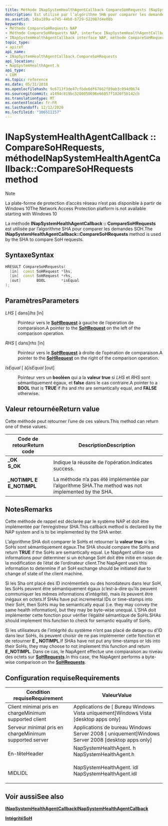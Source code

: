 ```yaml
---
title: Méthode INapSystemHealthAgentCallback CompareSoHRequests (NapSystemHealthAgent. h)
description: Est utilisé par l’algorithme SHA pour comparer les demandes SoH.
ms.assetid: 14ba189a-e745-44b0-b729-522087d4e08b
keywords:
- Méthode CompareSoHRequests NAP
- Méthode CompareSoHRequests NAP, interface INapSystemHealthAgentCallback
- INapSystemHealthAgentCallback interface NAP, méthode CompareSoHRequests
topic_type:
- apiref
api_name:
- INapSystemHealthAgentCallback.CompareSoHRequests
api_location:
- NapSystemHealthAgent.h
api_type:
- COM
ms.topic: reference
ms.date: 05/31/2018
ms.openlocfilehash: 9c6713f3de47cfbde6df67662f89ab3c094d0674
ms.sourcegitcommit: a1494c819bc5200050696e66057f1020f5b142cb
ms.translationtype: MT
ms.contentlocale: fr-FR
ms.lasthandoff: 12/12/2020
ms.locfileid: "106511157"
---
```

# <a name="inapsystemhealthagentcallbackcomparesohrequests-method"></a><span data-ttu-id="c0604-106">INapSystemHealthAgentCallback :: CompareSoHRequests, méthode</span><span class="sxs-lookup"><span data-stu-id="c0604-106">INapSystemHealthAgentCallback::CompareSoHRequests method</span></span>

> [!Note]  
> <span data-ttu-id="c0604-107">La plate-forme de protection d’accès réseau n’est pas disponible à partir de Windows 10</span><span class="sxs-lookup"><span data-stu-id="c0604-107">The Network Access Protection platform is not available starting with Windows 10</span></span>

 

<span data-ttu-id="c0604-108">La méthode **INapSystemHealthAgentCallback :: CompareSoHRequests** est utilisée par l’algorithme SHA pour comparer les demandes SOH.</span><span class="sxs-lookup"><span data-stu-id="c0604-108">The **INapSystemHealthAgentCallback::CompareSoHRequests** method is used by the SHA to compare SoH requests.</span></span>

## <a name="syntax"></a><span data-ttu-id="c0604-109">Syntaxe</span><span class="sxs-lookup"><span data-stu-id="c0604-109">Syntax</span></span>


```C++
HRESULT CompareSoHRequests(
  [in]  const SoHRequest *lhs,
  [in]  const SoHRequest *rhs,
  [out]       BOOL       *isEqual
);
```



## <a name="parameters"></a><span data-ttu-id="c0604-110">Paramètres</span><span class="sxs-lookup"><span data-stu-id="c0604-110">Parameters</span></span>

<dl> <dt>

<span data-ttu-id="c0604-111">*LHS* \[ dans\]</span><span class="sxs-lookup"><span data-stu-id="c0604-111">*lhs* \[in\]</span></span>
</dt> <dd>

<span data-ttu-id="c0604-112">Pointeur vers le [**SoHRequest**](/windows/win32/api/naptypes/ns-naptypes-soh) à gauche de l’opération de comparaison.</span><span class="sxs-lookup"><span data-stu-id="c0604-112">A pointer to the [**SoHRequest**](/windows/win32/api/naptypes/ns-naptypes-soh) on the left of the comparison operation.</span></span>

</dd> <dt>

<span data-ttu-id="c0604-113">*RHS* \[ dans\]</span><span class="sxs-lookup"><span data-stu-id="c0604-113">*rhs* \[in\]</span></span>
</dt> <dd>

<span data-ttu-id="c0604-114">Pointeur vers le [**SoHRequest**](/windows/win32/api/naptypes/ns-naptypes-soh) à droite de l’opération de comparaison.</span><span class="sxs-lookup"><span data-stu-id="c0604-114">A pointer to the [**SoHRequest**](/windows/win32/api/naptypes/ns-naptypes-soh) on the right of the comparison operation.</span></span>

</dd> <dt>

<span data-ttu-id="c0604-115">*IsEqual* \[ à\]</span><span class="sxs-lookup"><span data-stu-id="c0604-115">*isEqual* \[out\]</span></span>
</dt> <dd>

<span data-ttu-id="c0604-116">Pointeur vers un **booléen** qui a la **valeur true** si *LHS* et *RHS* sont sémantiquement égaux, et **false** dans le cas contraire.</span><span class="sxs-lookup"><span data-stu-id="c0604-116">A pointer to a **BOOL** that is **TRUE** if *lhs* and *rhs* are semantically equal, and **FALSE** otherwise.</span></span>

</dd> </dl>

## <a name="return-value"></a><span data-ttu-id="c0604-117">Valeur retournée</span><span class="sxs-lookup"><span data-stu-id="c0604-117">Return value</span></span>

<span data-ttu-id="c0604-118">Cette méthode peut retourner l’une de ces valeurs.</span><span class="sxs-lookup"><span data-stu-id="c0604-118">This method can return one of these values.</span></span>



| <span data-ttu-id="c0604-119">Code de retour</span><span class="sxs-lookup"><span data-stu-id="c0604-119">Return code</span></span>                                                                               | <span data-ttu-id="c0604-120">Description</span><span class="sxs-lookup"><span data-stu-id="c0604-120">Description</span></span>                                           |
|-------------------------------------------------------------------------------------------|-------------------------------------------------------|
| <dl> <span data-ttu-id="c0604-121"><dt>**\_OK**</dt></span><span class="sxs-lookup"><span data-stu-id="c0604-121"><dt>**S\_OK**</dt></span></span> </dl>      | <span data-ttu-id="c0604-122">Indique la réussite de l’opération.</span><span class="sxs-lookup"><span data-stu-id="c0604-122">Indicates success.</span></span><br/>                         |
| <dl> <span data-ttu-id="c0604-123"><dt>**\_NOTIMPL E**</dt></span><span class="sxs-lookup"><span data-stu-id="c0604-123"><dt>**E\_NOTIMPL**</dt></span></span> </dl> | <span data-ttu-id="c0604-124">La méthode n’a pas été implémentée par l’algorithme SHA.</span><span class="sxs-lookup"><span data-stu-id="c0604-124">The method was not implemented by the SHA.</span></span><br/> |



 

## <a name="remarks"></a><span data-ttu-id="c0604-125">Notes</span><span class="sxs-lookup"><span data-stu-id="c0604-125">Remarks</span></span>

<span data-ttu-id="c0604-126">Cette méthode de rappel est déclarée par le système NAP et doit être implémentée par l’enregistreur SHA.</span><span class="sxs-lookup"><span data-stu-id="c0604-126">This callback method is declared by the NAP system and is to be implemented by the SHA writer.</span></span>

<span data-ttu-id="c0604-127">L’algorithme SHA doit comparer le SoHs et retourner la **valeur true** si les SoHs sont sémantiquement égaux.</span><span class="sxs-lookup"><span data-stu-id="c0604-127">The SHA should compare the SoHs and return **TRUE** if the SoHs are semantically equal.</span></span> <span data-ttu-id="c0604-128">Le NapAgent utilise ces informations pour déterminer si un échange SoH doit être initié en raison de la modification de l’état de l’ordinateur client.</span><span class="sxs-lookup"><span data-stu-id="c0604-128">The NapAgent uses this information to determine if an SoH exchange should be initiated due to change of state of the client machine.</span></span>

<span data-ttu-id="c0604-129">Si les Sha ont placé des ID incrémentiels ou des horodateurs dans leur SoH, les SoHs peuvent être sémantiquement égaux (c’est-à-dire qu’ils peuvent communiquer les mêmes informations d’intégrité), mais ils peuvent être inégaux en octets.</span><span class="sxs-lookup"><span data-stu-id="c0604-129">If SHAs have put incremental IDs or time-stamps into their SoH, then SoHs may be semantically equal (i.e. they may convey the same health information), but they may be byte-wise unequal.</span></span> <span data-ttu-id="c0604-130">L’SHA doit implémenter cette fonction pour vérifier l’égalité sémantique de SoHs.</span><span class="sxs-lookup"><span data-stu-id="c0604-130">SHAs should implement this function to check for semantic equality of SoHs.</span></span>

<span data-ttu-id="c0604-131">Si les utilisateurs de l’intégrité du système n’ont pas placé de datage ou d’ID dans leur SoHs, ils peuvent choisir de ne pas implémenter cette fonction et de retourner **E \_ NOTIMPL**.</span><span class="sxs-lookup"><span data-stu-id="c0604-131">If SHAs have not put any time-stamps or Ids into their SoHs, they may choose to not implement this function and return **E\_NOTIMPL**.</span></span> <span data-ttu-id="c0604-132">Dans ce cas, le NapAgent effectue une comparaison au niveau des octets sur [**SoHRequests**](/windows/win32/api/naptypes/ns-naptypes-soh).</span><span class="sxs-lookup"><span data-stu-id="c0604-132">In this case, the NapAgent performs a byte-wise comparison on the [**SoHRequests**](/windows/win32/api/naptypes/ns-naptypes-soh).</span></span>

## <a name="requirements"></a><span data-ttu-id="c0604-133">Configuration requise</span><span class="sxs-lookup"><span data-stu-id="c0604-133">Requirements</span></span>



| <span data-ttu-id="c0604-134">Condition requise</span><span class="sxs-lookup"><span data-stu-id="c0604-134">Requirement</span></span> | <span data-ttu-id="c0604-135">Valeur</span><span class="sxs-lookup"><span data-stu-id="c0604-135">Value</span></span> |
|-------------------------------------|-----------------------------------------------------------------------------------------------------|
| <span data-ttu-id="c0604-136">Client minimal pris en charge</span><span class="sxs-lookup"><span data-stu-id="c0604-136">Minimum supported client</span></span><br/> | <span data-ttu-id="c0604-137">Applications de \[ Bureau Windows Vista uniquement\]</span><span class="sxs-lookup"><span data-stu-id="c0604-137">Windows Vista \[desktop apps only\]</span></span><br/>                                                      |
| <span data-ttu-id="c0604-138">Serveur minimal pris en charge</span><span class="sxs-lookup"><span data-stu-id="c0604-138">Minimum supported server</span></span><br/> | <span data-ttu-id="c0604-139">Applications de bureau Windows Server 2008 \[ uniquement\]</span><span class="sxs-lookup"><span data-stu-id="c0604-139">Windows Server 2008 \[desktop apps only\]</span></span><br/>                                                |
| <span data-ttu-id="c0604-140">En-tête</span><span class="sxs-lookup"><span data-stu-id="c0604-140">Header</span></span><br/>                   | <dl> <span data-ttu-id="c0604-141"><dt>NapSystemHealthAgent. h</dt></span><span class="sxs-lookup"><span data-stu-id="c0604-141"><dt>NapSystemHealthAgent.h</dt></span></span> </dl>   |
| <span data-ttu-id="c0604-142">MIDL</span><span class="sxs-lookup"><span data-stu-id="c0604-142">IDL</span></span><br/>                      | <dl> <span data-ttu-id="c0604-143"><dt>NapSystemHealthAgent. idl</dt></span><span class="sxs-lookup"><span data-stu-id="c0604-143"><dt>NapSystemHealthAgent.idl</dt></span></span> </dl> |



## <a name="see-also"></a><span data-ttu-id="c0604-144">Voir aussi</span><span class="sxs-lookup"><span data-stu-id="c0604-144">See also</span></span>

<dl> <dt>

[<span data-ttu-id="c0604-145">**INapSystemHealthAgentCallback**</span><span class="sxs-lookup"><span data-stu-id="c0604-145">**INapSystemHealthAgentCallback**</span></span>](inapsystemhealthagentcallback.md)
</dt> <dt>

[<span data-ttu-id="c0604-146">**Intégrité**</span><span class="sxs-lookup"><span data-stu-id="c0604-146">**SoH**</span></span>](/windows/win32/api/naptypes/ns-naptypes-soh)
</dt> </dl>

 

 





